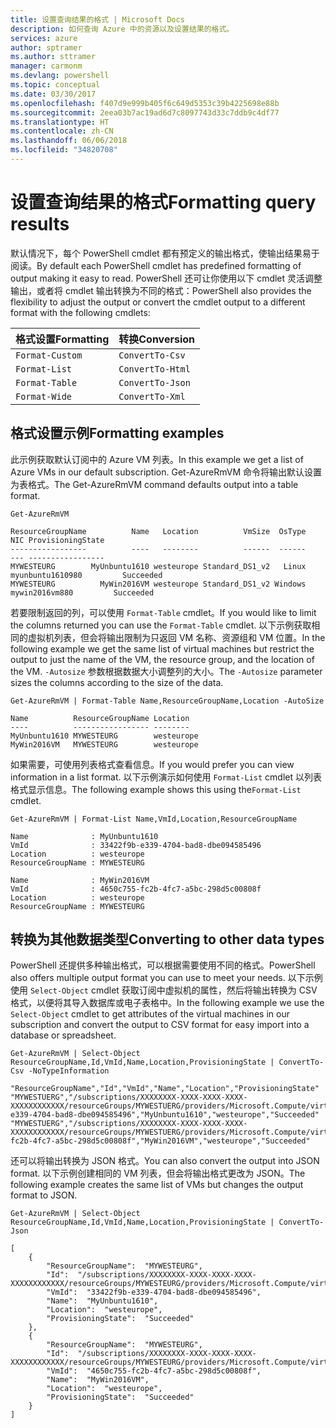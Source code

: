 ```yaml
---
title: 设置查询结果的格式 | Microsoft Docs
description: 如何查询 Azure 中的资源以及设置结果的格式。
services: azure
author: sptramer
ms.author: sttramer
manager: carmonm
ms.devlang: powershell
ms.topic: conceptual
ms.date: 03/30/2017
ms.openlocfilehash: f407d9e999b405f6c649d5353c39b4225698e88b
ms.sourcegitcommit: 2eea03b7ac19ad6d7c8097743d33c7ddb9c4df77
ms.translationtype: HT
ms.contentlocale: zh-CN
ms.lasthandoff: 06/06/2018
ms.locfileid: "34820708"
---
```

# <a name="formatting-query-results"></a><span data-ttu-id="03270-103">设置查询结果的格式</span><span class="sxs-lookup"><span data-stu-id="03270-103">Formatting query results</span></span>

<span data-ttu-id="03270-104">默认情况下，每个 PowerShell cmdlet 都有预定义的输出格式，使输出结果易于阅读。</span><span class="sxs-lookup"><span data-stu-id="03270-104">By default each PowerShell cmdlet has predefined formatting of output making it easy to read.</span></span>  <span data-ttu-id="03270-105">PowerShell 还可让你使用以下 cmdlet 灵活调整输出，或者将 cmdlet 输出转换为不同的格式：</span><span class="sxs-lookup"><span data-stu-id="03270-105">PowerShell also provides the flexibility to adjust the output or convert the cmdlet output to a different format with the following cmdlets:</span></span>

| <span data-ttu-id="03270-106">格式设置</span><span class="sxs-lookup"><span data-stu-id="03270-106">Formatting</span></span>      | <span data-ttu-id="03270-107">转换</span><span class="sxs-lookup"><span data-stu-id="03270-107">Conversion</span></span>       |
|-----------------|------------------|
| `Format-Custom` | `ConvertTo-Csv`  |
| `Format-List`   | `ConvertTo-Html` |
| `Format-Table`  | `ConvertTo-Json` |
| `Format-Wide`   | `ConvertTo-Xml`  |

## <a name="formatting-examples"></a><span data-ttu-id="03270-108">格式设置示例</span><span class="sxs-lookup"><span data-stu-id="03270-108">Formatting examples</span></span>

<span data-ttu-id="03270-109">此示例获取默认订阅中的 Azure VM 列表。</span><span class="sxs-lookup"><span data-stu-id="03270-109">In this example we get a list of Azure VMs in our default subscription.</span></span>  <span data-ttu-id="03270-110">Get-AzureRmVM 命令将输出默认设置为表格式。</span><span class="sxs-lookup"><span data-stu-id="03270-110">The Get-AzureRmVM command defaults output into a table format.</span></span>

```azurepowershell-interactive
Get-AzureRmVM
```

```output
ResourceGroupName          Name   Location          VmSize  OsType              NIC ProvisioningState
-----------------          ----   --------          ------  ------              --- -----------------
MYWESTEURG        MyUnbuntu1610 westeurope Standard_DS1_v2   Linux myunbuntu1610980         Succeeded
MYWESTEURG          MyWin2016VM westeurope Standard_DS1_v2 Windows   mywin2016vm880         Succeeded
```

<span data-ttu-id="03270-111">若要限制返回的列，可以使用 `Format-Table` cmdlet。</span><span class="sxs-lookup"><span data-stu-id="03270-111">If you would like to limit the columns returned you can use the `Format-Table` cmdlet.</span></span> <span data-ttu-id="03270-112">以下示例获取相同的虚拟机列表，但会将输出限制为只返回 VM 名称、资源组和 VM 位置。</span><span class="sxs-lookup"><span data-stu-id="03270-112">In the following example we get the same list of virtual machines but restrict the output to just the name of the VM, the resource group, and the location of the VM.</span></span>  <span data-ttu-id="03270-113">`-Autosize` 参数根据数据大小调整列的大小。</span><span class="sxs-lookup"><span data-stu-id="03270-113">The `-Autosize` parameter sizes the columns according to the size of the data.</span></span>

```azurepowershell-interactive
Get-AzureRmVM | Format-Table Name,ResourceGroupName,Location -AutoSize
```

```output
Name          ResourceGroupName Location
----          ----------------- --------
MyUnbuntu1610 MYWESTEURG        westeurope
MyWin2016VM   MYWESTEURG        westeurope
```

<span data-ttu-id="03270-114">如果需要，可使用列表格式查看信息。</span><span class="sxs-lookup"><span data-stu-id="03270-114">If you would prefer you can view information in a list format.</span></span> <span data-ttu-id="03270-115">以下示例演示如何使用 `Format-List` cmdlet 以列表格式显示信息。</span><span class="sxs-lookup"><span data-stu-id="03270-115">The following example shows this using the`Format-List` cmdlet.</span></span>

```azurepowershell-interactive
Get-AzureRmVM | Format-List Name,VmId,Location,ResourceGroupName
```

```output
Name              : MyUnbuntu1610
VmId              : 33422f9b-e339-4704-bad8-dbe094585496
Location          : westeurope
ResourceGroupName : MYWESTEURG

Name              : MyWin2016VM
VmId              : 4650c755-fc2b-4fc7-a5bc-298d5c00808f
Location          : westeurope
ResourceGroupName : MYWESTEURG
```

## <a name="converting-to-other-data-types"></a><span data-ttu-id="03270-116">转换为其他数据类型</span><span class="sxs-lookup"><span data-stu-id="03270-116">Converting to other data types</span></span>

<span data-ttu-id="03270-117">PowerShell 还提供多种输出格式，可以根据需要使用不同的格式。</span><span class="sxs-lookup"><span data-stu-id="03270-117">PowerShell also offers multiple output format you can use to meet your needs.</span></span>  <span data-ttu-id="03270-118">以下示例使用 `Select-Object` cmdlet 获取订阅中虚拟机的属性，然后将输出转换为 CSV 格式，以便将其导入数据库或电子表格中。</span><span class="sxs-lookup"><span data-stu-id="03270-118">In the following example we use the `Select-Object` cmdlet to get attributes of the virtual machines in our subscription and convert the output to CSV format for easy import into a database or spreadsheet.</span></span>

```azurepowershell-interactive
Get-AzureRmVM | Select-Object ResourceGroupName,Id,VmId,Name,Location,ProvisioningState | ConvertTo-Csv -NoTypeInformation
```

```output
"ResourceGroupName","Id","VmId","Name","Location","ProvisioningState"
"MYWESTUERG","/subscriptions/XXXXXXXX-XXXX-XXXX-XXXX-XXXXXXXXXXXX/resourceGroups/MYWESTUERG/providers/Microsoft.Compute/virtualMachines/MyUnbuntu1610","33422f9b-e339-4704-bad8-dbe094585496","MyUnbuntu1610","westeurope","Succeeded"
"MYWESTUERG","/subscriptions/XXXXXXXX-XXXX-XXXX-XXXX-XXXXXXXXXXXX/resourceGroups/MYWESTUERG/providers/Microsoft.Compute/virtualMachines/MyWin2016VM","4650c755-fc2b-4fc7-a5bc-298d5c00808f","MyWin2016VM","westeurope","Succeeded"
```

<span data-ttu-id="03270-119">还可以将输出转换为 JSON 格式。</span><span class="sxs-lookup"><span data-stu-id="03270-119">You can also convert the output into JSON format.</span></span>  <span data-ttu-id="03270-120">以下示例创建相同的 VM 列表，但会将输出格式更改为 JSON。</span><span class="sxs-lookup"><span data-stu-id="03270-120">The following example creates the same list of VMs but changes the output format to JSON.</span></span>

```azurepowershell-interactive
Get-AzureRmVM | Select-Object ResourceGroupName,Id,VmId,Name,Location,ProvisioningState | ConvertTo-Json
```

```output
[
    {
        "ResourceGroupName":  "MYWESTEURG",
        "Id":  "/subscriptions/XXXXXXXX-XXXX-XXXX-XXXX-XXXXXXXXXXXX/resourceGroups/MYWESTEURG/providers/Microsoft.Compute/virtualMachines/MyUnbuntu1610",
        "VmId":  "33422f9b-e339-4704-bad8-dbe094585496",
        "Name":  "MyUnbuntu1610",
        "Location":  "westeurope",
        "ProvisioningState":  "Succeeded"
    },
    {
        "ResourceGroupName":  "MYWESTEURG",
        "Id":  "/subscriptions/XXXXXXXX-XXXX-XXXX-XXXX-XXXXXXXXXXXX/resourceGroups/MYWESTEURG/providers/Microsoft.Compute/virtualMachines/MyWin2016VM",
        "VmId":  "4650c755-fc2b-4fc7-a5bc-298d5c00808f",
        "Name":  "MyWin2016VM",
        "Location":  "westeurope",
        "ProvisioningState":  "Succeeded"
    }
]
```
